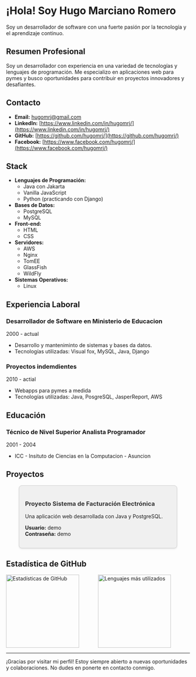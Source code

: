 # ¡Hola! Soy Hugo Marciano Romero

Soy un desarrollador de software con una fuerte pasión por la tecnología y el aprendizaje continuo.

## Resumen Profesional
Soy un desarrollador con experiencia en una variedad de tecnologías y lenguajes de programación. Me especializo en aplicaciones web para pymes y busco oportunidades para contribuir en proyectos innovadores y desafiantes.

## Contacto
- **Email:** hugomrj@gmail.com
- **LinkedIn:** [https://www.linkedin.com/in/hugomrj/](https://www.linkedin.com/in/hugomrj/)
- **GitHub:** [https://github.com/hugomrj/](https://github.com/hugomrj/)
- **Facebook:** [https://www.facebook.com/hugomrj/](https://www.facebook.com/hugomrj/)

## Stack
- **Lenguajes de Programación:**
  - Java con Jakarta
  - Vanilla JavaScript
  - Python (practicando con Django)
- **Bases de Datos:**
  - PostgreSQL
  - MySQL
- **Front-end:**
  - HTML
  - CSS
- **Servidores:**
  - AWS
  - Nginx
  - TomEE
  - GlassFish
  - WildFly
- **Sistemas Operativos:**
  - Linux

## Experiencia Laboral
### Desarrollador de Software en Ministerio de Educacion
2000 - actual
- Desarrollo y manteniminto de sistemas y bases da datos.
- Tecnologías utilizadas: Visual fox, MySQL, Java, Django

###  Proyectos indemdientes
2010 - actial
- Webapps para pymes a medida
- Tecnologías utilizadas: Java, PosgreSQL, JasperReport, AWS

## Educación
### Técnico de Nivel Superior Analista Programador
2001 - 2004
- ICC - Insituto de Ciencias en la Computacion - Asuncion 

## Proyectos

<div style="display: flex; justify-content: center;">
    <div style="width: 400px; background-color: #f0f0f0; border: 1px solid #cccccc; border-radius: 8px; padding: 16px; box-shadow: 0 2px 4px rgba(0, 0, 0, 0.1);">
        <h3><a href="http://34.216.58.69:8070/proyectoneto" style="text-decoration: none; color: #333333;">Proyecto Sistema de Facturación Electrónica</a></h3>
        <p>Una aplicación web desarrollada con Java y PostgreSQL.</p>
        <ul style="list-style-type: none; padding-left: 0;">
            <li><strong>Usuario:</strong> demo</li>
            <li><strong>Contraseña:</strong> demo</li>
        </ul>
    </div>
</div>

## Estadística de GitHub

<div style="display: flex; flex-direction: row;">
    <img src="https://github-readme-stats.vercel.app/api?username=hugomrj&show_icons=true&theme=radical" alt="Estadísticas de GitHub" style="flex: 1; height: 200px;">
    <img src="https://github-readme-stats.vercel.app/api/top-langs/?username=hugomrj&layout=compact&theme=radical" alt="Lenguajes más utilizados" style="flex: 1; height: 200px;">
</div>

---

¡Gracias por visitar mi perfil! Estoy siempre abierto a nuevas oportunidades y colaboraciones. No dudes en ponerte en contacto conmigo.
